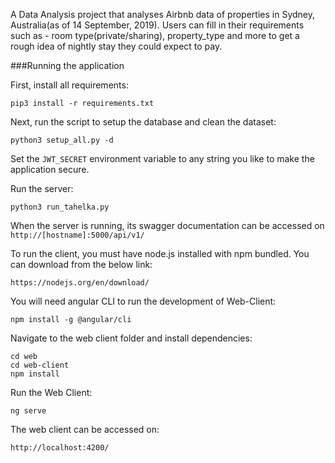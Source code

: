 A Data Analysis project that analyses Airbnb data of properties in Sydney, Australia(as of 14 September, 2019). Users can fill in their requirements such as - room type(private/sharing), property_type and more to get a rough idea of nightly stay they could expect to pay.

###Running the application

First, install all requirements:
```
pip3 install -r requirements.txt
```

Next, run the script to setup the database and clean the dataset:
```
python3 setup_all.py -d
```

Set the `JWT_SECRET` environment variable to any string you like to make the application secure.

Run the server:
```
python3 run_tahelka.py
```
When the server is running, its swagger documentation can be accessed on `http://[hostname]:5000/api/v1/`

To run the client, you must have node.js installed with npm bundled. You can download from the below link:
```
https://nodejs.org/en/download/
```
You will need angular CLI to run the development of Web-Client:
```
npm install -g @angular/cli
```
Navigate to the web client folder and install dependencies:
```
cd web
cd web-client
npm install
```
Run the Web Client:
```
ng serve
```
The web client can be accessed on:
```
http://localhost:4200/
```
